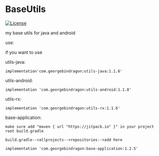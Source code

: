 # BaseUtils

[![License](https://img.shields.io/badge/license-MIT-blue.svg?style=flat)](http://opensource.org/licenses/MIT "Feel free to contribute.")

my base utils for java and android


use:

if you want to use 
 
utils-java: 
 
    implementation'com.georgebindragon:utils-java:1.1.6'

utils-android:

    implementation 'com.georgebindragon:utils-android:1.1.8'

utils-rx:
    
    implementation 'com.georgebindragon:utils-rx:1.1.6'
    
base-application:

    make sure add "maven { url "https://jitpack.io" }" in your project root build.gradle
    
    build.gradle-->allprojects-->repositories-->add here
    
    implementation 'com.georgebindragon:base-application:1.2.5'

